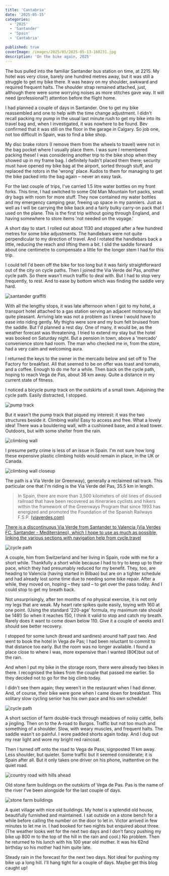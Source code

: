 ```yaml
---
title: 'Cantabria'
date: '2025-05-15'
categories:
  - '2025'
  - 'Santander'
  - 'Spain'
  - 'Cantabria'

published: true
coverImage: /images/2025/05/2025-05-13-160231.jpg
description: 'On the bike again, 2025'
---
```


<script>
  import Img from '$lib/components/Img.svelte'
  import DayCardHGroup from '$lib/components/DayCardHGroup.svelte'
</script>

<section class="card">
  
  <DayCardHGroup
    where="Santander"
    when="2025-05-05"
  />

  <p>The bus pulled into the familiar Santander bus station on time, at 2215. My hotel was very close, barely one hundred metres away, but it was still a struggle to get my bike there. It was heavy on my shoulder, awkward and required frequent halts. The shoulder strap remained attached, just, although there were some worrying noises as more stitches gave way. It will need (professional?) attention before the flight home.</p>
  <p>I had planned a couple of days in Santander. One to get my bike reassembled and one to help with the time change adjustment. I didn't recall packing my pump in the usual last minute rush to get my bike into its travel bag and, when I investigated, it was nowhere to be found. Bev confirmed that it was still on the floor in the garage in Calgary. So job one, not too difficult in Spain, was to find a bike shop.</p>
  <p>My disc brake rotors (I remove them from the wheels to travel) were not in the bag pocket where I usually place them. I was sure I remembered packing these! I was considering another trip to the bike shop when they showed up in my frame bag. I definitely hadn't placed them there; security must have opened my bike bag at the airport, sorted through stuff, and replaced the rotors in the 'wrong' place. Kudos to them for managing to get the bike packed into the bag again &ndash; never an easy task.</p>
  <p>For the last couple of trips, I've carried 1.5 litre water bottles on my front forks. This time, I had switched to some Old Man Mountain fort packs, small dry bags with room for more stuff. They now contained my water bottles and my emergency camping gear, freeing up space in my panniers. Just as well as I will be carrying the bike back and a fairly bulky carry-on pack that I used on the plane. This is the first trip without going through England, and having somewhere to store items 'not needed on the voyage.'</p>

  </section>

<section class="card">
  
  <DayCardHGroup
    where="Santander &ndash; La Pedilla"
    when="2025-05-08"
    distance="26.2 km, 206 m, 26.2 km to date"
  />

  <p>A short day to start. I rolled out about 1130 and stopped after a few hundred metres for some bike adjustments. The handlebars were not quite perpendicular to my direction of travel. And I rotated the handlebars back a little, reducing the reach and lifting them a bit. I slid the saddle forward about one centimetre to compensate a little for the longer stem I had for this trip.</p>
  <p>I could tell I'd been off the bike for too long but it was fairly straightforward out of the city on cycle paths. Then I joined the Via Verde del Pas, another cycle path. So there wasn't much traffic to deal with. But I had to stop very frequently, to rest. And to ease by bottom which was finding the saddle very hard. </p>

<Img 
    src="/images/2025/05/2025-05-08-142731.jpg"
    alt="santander graffiti"
  />

  <p>With all the lengthy stops, it was late afternoon when I got to my hotel, a transport hotel attached to a gas station serving an adjacent motorway but quite pleasant. Arriving late was not a problem as I knew I would have to ease into riding gently. My thighs were sore and my bum felt bruised from the saddle. But I'd planned a rest day. One of many, it would be, as the weather forecast was threatening. I tried to extend my stay but the hotel was booked on Saturday night. But a pension in town, above a 'mercado' convenience store had room. The man who checked me in, from the store, had a very calm and welcoming aura.</p>

</section>
<section class="card">
  
  <DayCardHGroup
    where="La Pedilla &ndash; Alcedo"
    when="2025-05-12"
    distance="24.2 km, 91 m, 50.4 km to date"
  />

<p>I returned the keys to the owner in the mercado below and set off to The Factory for breakfast. All that seemed to be on offer was toast and tomato, and a coffee. Enough to do me for a while. Then back on the cycle path, hoping to reach Vega de Pas, about 38 km away. Quite a distance in my current state of fitness.</p>

<p>I noticed a bicycle pump track on the outskirts of a small town. Adjoining the cycle path. Easily distracted, I stopped.</p>

<Img 
    src="/images/2025/05/2025-05-12-113712.jpg"
    alt="pump track"
  />

<p>
But it wasn't the pump track that piqued my interest: it was the two structures beside it.
Climbing walls! Easy to access and free. What a lovely idea! There was a bouldering wall, with a cushioned base, and a lead tower. Outdoors, but with some shelter from the rain.</p>

<Img 
    src="/images/2025/05/2025-05-12-111707.jpg"
    alt="climbing wall"
  />

<p>I presume petty crime is less of an issue in Spain. I'm not sure how long these expensive plastic climbing holds would remain in place, in the UK or Canada.</p>

<Img 
    src="/images/2025/05/2025-05-12-112000.jpg"
    alt="climbing wall closeup"
  />

<p>The path is a Via Verde (or Greenway), generally a reclaimed rail track. This particular one that I'm riding is the Via Verde del Pas, 35.5 km in length.</p>

<blockquote>In Spain, there are more than 3,500 kilometers of old lines of disused railroad that have been recovered as itineraries cyclists and hikers within the framework of the Greenways Program that since 1993 has energized and promoted the Foundation of the Spanish Railways F.S.P. <a href="https://viasverdes.com/" alt="via verdes line">(viaverdes.com)</blockquote>

<p>There is a discontinuous Via Verde from Santander to Valencia (Via Verdes FC. Santander - Mediterr&aacute;neo), which I hope to use as much as possible, linking the various sections with navigation help from <a href="https://www.cycle.travel">cycle.travel</a></p>

<Img 
    src="/images/2025/05/2025-05-12-115117.jpg"
    alt="cycle path"
  />

  <p>A couple, him from Switzerland and her living in Spain, rode with me for a short while. Thankfully a short while because I had to try to keep up to their pace, which they had presumably reduced for my benefit. They, too, are heading to Valencia (having started in Bilbao) but are on a tighter schedule and had already lost some time due to needing some bike repair. After a while, they moved on, hoping &ndash; they said &ndash; to get over the pass today. And I could stop to get my breath back.</p>
  <p>Not unsurprisingly, after ten months of no physical exercise, it is not only my legs that are weak. My heart rate spikes quite easily, toying with 160 at one point. (Using the standard '220-age' formula, my maximum rate should be 148!) So when it reaches 150, I think it valid to stop and catch my breath. Rarely does it want to come down below 110. Give it a couple of weeks and I should see better recovery.</p>
  <p>I stopped for some lunch (bread and sardines) around half past two. And went to book the hotel in Vega de Pas; I had been reluctant to commit to that distance too early. But the room was no longer available. I found a place close to where I was, more expensive than I wanted (80&euro;)but out of the rain.</p>
  <p>And when I put my bike in the storage room, there were already two bikes in there. I recognised the bikes from the couple that passed me earlier. So they decided not to go for the big climb today. </p>
  <p>I didn't see them again; they weren't in the restaurant when I had dinner. And, of course, their bike were gone when I came down for breakfast. This solitary slow cycling senior has his own pace and his own schedule!</p>

<Img 
    src="/images/2025/05/2025-05-12-132622.jpg"
    alt="cycle path"
  />

</section>

<section class="card">
  
  <DayCardHGroup
    where="Alceda &ndash; Vega de Pas"
    when="2025-05-13"
    distance="16.0 km, 234 m, 66.4 km to date"
  />

  <p>A short section of farm double-track through meadows of noisy cattle, bells a jingling. Then on to the A-road to Burgos. Traffic but not too much and something of a shoulder. Slow, with weary muscles, and frequent halts. The saddle wasn't so painful. I wore padded shorts again today. And I dug out my rear light and wore my bright red raincoat. </p>
  <p>Then I turned off onto the road to Vega de Pass, signposted 11 km away. Less shoulder, but quieter. Some traffic but it seemed considerate; it is Spain after all. But it only takes one driver on his phone, inattentive on the quiet road.</p>

<Img 
    src="/images/2025/05/2025-05-13-135452.jpg"
    alt="country road with hills ahead"
  />

<p>Old stone farm buildings on the outskirts of Vega de Pas. Pas is the name of the river I've been alongside for the last couple of days. </p>

<Img 
    src="/images/2025/05/2025-05-13-160231.jpg"
    alt="stone farm buildings"
  />

<p>A quiet village with nice old buildings. My hotel is a splendid old house, beautifully furnished and maintained. I sat outside on a stone bench for a while before calling the number on the door to let in. Victor arrived in few minutes to let me in. I had booked for two nights but enquired about three.  (The weather looks wet for the next two days and I don't fancy pushing my bike up 800 m to the top of the hill in the rain and cool.) No problem. Then he returned to his lunch with his 100 year old mother. It was his 62nd birthday so his mother had him quite late.</p>
<p>Steady rain in the forecast for the next two days. Not ideal for pushing my bike up a long hill. I'll hang tight for a couple of days. Maybe get this blog caught up!</p>

</section>
